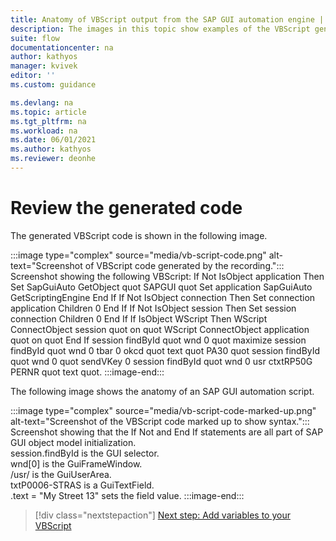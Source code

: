 ```yaml
---
title: Anatomy of VBScript output from the SAP GUI automation engine | Microsoft Docs
description: The images in this topic show examples of the VBScript generated by the SAP GUI automation engine.
suite: flow
documentationcenter: na
author: kathyos
manager: kvivek
editor: ''
ms.custom: guidance

ms.devlang: na
ms.topic: article
ms.tgt_pltfrm: na
ms.workload: na
ms.date: 06/01/2021
ms.author: kathyos
ms.reviewer: deonhe
---
```


# Review the generated code 

The generated VBScript code is shown in the following image.
<!--note from editor: It seems that the image actually didn't show as much code as this alt text described, so I stopped it after the PERNR line. I'm not sure how to make this useful, or even if it can be.-->
:::image type="complex" source="media/vb-script-code.png" alt-text="Screenshot of VBScript code generated by the recording.":::
   Screenshot showing the following VBScript: If Not IsObject application  Then Set SapGuiAuto   GetObject  quot SAPGUI quot   Set application   SapGuiAuto GetScriptingEngine End If If Not IsObject connection  Then Set connection   application Children 0  End If If Not IsObject session  Then Set session   connection Children 0  End If If IsObject WScript  Then WScript ConnectObject session   quot on quot  WScript ConnectObject application   quot on quot  End If session findById  quot wnd 0  quot   maximize session findById  quot wnd 0  tbar 0  okcd quot   text    quot PA30 quot  session findById  quot wnd 0  quot   sendVKey 0 session findById  quot wnd 0  usr ctxtRP50G PERNR quot   text    quot.
:::image-end:::


<!--![Screenshot of VBScript code generated by the recording  If Not IsObject application  Then Set SapGuiAuto   GetObject  quot SAPGUI quot   Set application   SapGuiAuto GetScriptingEngine End If If Not IsObject connection  Then Set connection   application Children 0  End If If Not IsObject session  Then Set session   connection Children 0  End If If IsObject WScript  Then WScript ConnectObject session   quot on quot  WScript ConnectObject application   quot on quot  End If session findById  quot wnd 0  quot   maximize session findById  quot wnd 0  tbar 0  okcd quot   text    quot PA30 quot  session findById  quot wnd 0  quot   sendVKey 0 session findById  quot wnd 0  usr ctxtRP50G PERNR quot   text    quot  EmployeeId  quot  session findById  quot wnd 0  usr tabsMENU_TABSTRIP tabpTAB01 ssubSUBSCR_MENU SAPMP50A 0400 subSUBSCR_TIME SAPMP50A 0330 ctxtRP50G BEGDA quot   text    quot  EffectiveDate  quot  session findById  quot wnd 0  usr tabsMENU_TABSTRIP tabpTAB01 ssubSUBSCR_MENU SAPMP50A 0400 subSUBSCR_ITKEYS SAPMP50A 0350 ctxtRP50G CHOIC quot   text    quot 0006 quot  session findById  quot wnd 0  usr tabsMENU_TABSTRIP tabpTAB01 ssubSUBSCR_MENU SAPMP50A 0400 subSUBSCR_ITKEYS SAPMP50A 0350 ctxtRP50G SUBTY quot   text    quot 2 quot  session findById  quot wnd 0  usr tabsMENU_TABSTRIP tabpTAB01 ssubSUBSCR_MENU SAPMP50A 0400 subSUBSCR_ITKEYS SAPMP50A 0350 ctxtRP50G SUBTY quot   setFocus session findById  quot wnd 0  usr tabsMENU_TABSTRIP tabpTAB01 ssubSUBSCR_MENU SAPMP50A 0400 subSUBSCR_ITKEYS SAPMP50A 0350 ctxtRP50G SUBTY quot   caretPosition   1 session findById  quot wnd 0  tbar 1  btn 5  quot   press session findById  quot wnd 0  usr txtP0006 STRAS quot   text    quot  Street  quot  session findById  quot wnd 0  usr txtP0006 ORT01 quot   text    quot  City  quot  session findById  quot wnd 0  usr ctxtP0006 STATE quot   text    quot  State  quot  session findById  quot wnd 0  usr txtP0006 PSTLZ quot   text    quot  ZipCode  quot  session findById  quot wnd 0  usr cmbP0006 LAND1 quot   key    quot  Country  quot  session findById  quot wnd 0  usr ctxtP0006 STATE quot   setFocus session findById  quot wnd 0  usr ctxtP0006 STATE quot   caretPosition   2 session findById  quot wnd 0  tbar 0  btn 11  quot   press session findById  quot wnd 0  tbar 0  btn 3  quot   press](media/vb-script-code.png)-->

The following image shows the anatomy of an SAP GUI automation script.

:::image type="complex" source="media/vb-script-code-marked-up.png" alt-text="Screenshot of the VBScript code marked up to show syntax.":::
    Screenshot showing that the If Not and End If statements are all part of SAP GUI object model initialization.<br>session.findById is the GUI selector.<br>wnd[0] is the GuiFrameWindow.<br>/usr/ is the GuiUserArea.<br>txtP0006-STRAS is a GuiTextField.<br>.text = "My Street 13" sets the field value.
:::image-end:::


<!--![Screenshot of the VBScript code  marked up to show the syntax of the code including Object Model Initialization  GUI Selector  GUI Frame Window  GUI User Area  GUI Text Field  and setting the field value  If Not IsObject application  Then Set SapGuiAuto   GetObject  quot SAPGUI quot   Set application   SapGuiAuto GetScriptingEngine End If If Not IsObject connection  Then Set connection   application Children 0  End If If Not IsObject session  Then Set session   connection Children 0  End If If IsObject WScript  Then WScript ConnectObject session   quot on quot  WScript ConnectObject application   quot on quot  End If](media/vb-script-code-marked-up.png)-->

> [!div class="nextstepaction"]
> [Next step: Add variables to your VBScript](adding-variables-to-vbscript.md)

